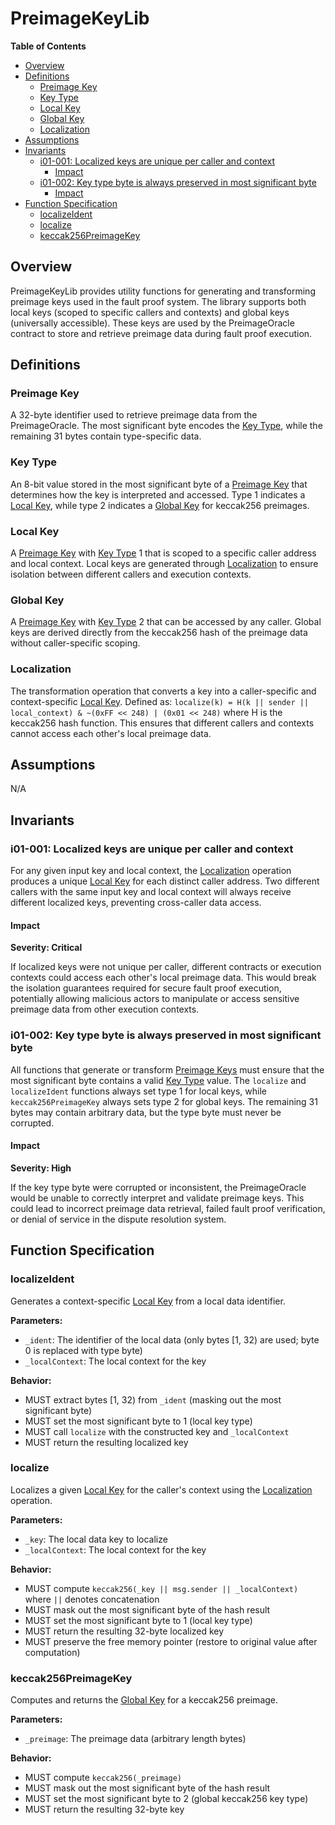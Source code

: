 # PreimageKeyLib

<!-- START doctoc generated TOC please keep comment here to allow auto update -->
<!-- DON'T EDIT THIS SECTION, INSTEAD RE-RUN doctoc TO UPDATE -->
**Table of Contents**

- [Overview](#overview)
- [Definitions](#definitions)
  - [Preimage Key](#preimage-key)
  - [Key Type](#key-type)
  - [Local Key](#local-key)
  - [Global Key](#global-key)
  - [Localization](#localization)
- [Assumptions](#assumptions)
- [Invariants](#invariants)
  - [i01-001: Localized keys are unique per caller and context](#i01-001-localized-keys-are-unique-per-caller-and-context)
    - [Impact](#impact)
  - [i01-002: Key type byte is always preserved in most significant byte](#i01-002-key-type-byte-is-always-preserved-in-most-significant-byte)
    - [Impact](#impact-1)
- [Function Specification](#function-specification)
  - [localizeIdent](#localizeident)
  - [localize](#localize)
  - [keccak256PreimageKey](#keccak256preimagekey)

<!-- END doctoc generated TOC please keep comment here to allow auto update -->

## Overview

PreimageKeyLib provides utility functions for generating and transforming preimage keys used in the fault proof
system. The library supports both local keys (scoped to specific callers and contexts) and global keys (universally
accessible). These keys are used by the PreimageOracle contract to store and retrieve preimage data during fault
proof execution.

## Definitions

### Preimage Key

A 32-byte identifier used to retrieve preimage data from the PreimageOracle. The most significant byte encodes the
[Key Type](#key-type), while the remaining 31 bytes contain type-specific data.

### Key Type

An 8-bit value stored in the most significant byte of a [Preimage Key](#preimage-key) that determines how the key
is interpreted and accessed. Type 1 indicates a [Local Key](#local-key), while type 2 indicates a
[Global Key](#global-key) for keccak256 preimages.

### Local Key

A [Preimage Key](#preimage-key) with [Key Type](#key-type) 1 that is scoped to a specific caller address and local
context. Local keys are generated through [Localization](#localization) to ensure isolation between different
callers and execution contexts.

### Global Key

A [Preimage Key](#preimage-key) with [Key Type](#key-type) 2 that can be accessed by any caller. Global keys are
derived directly from the keccak256 hash of the preimage data without caller-specific scoping.

### Localization

The transformation operation that converts a key into a caller-specific and context-specific [Local Key](#local-key).
Defined as: `localize(k) = H(k || sender || local_context) & ~(0xFF << 248) | (0x01 << 248)` where H is the
keccak256 hash function. This ensures that different callers and contexts cannot access each other's local preimage
data.

## Assumptions

N/A

## Invariants

### i01-001: Localized keys are unique per caller and context

For any given input key and local context, the [Localization](#localization) operation produces a unique
[Local Key](#local-key) for each distinct caller address. Two different callers with the same input key and local
context will always receive different localized keys, preventing cross-caller data access.

#### Impact

**Severity: Critical**

If localized keys were not unique per caller, different contracts or execution contexts could access each other's
local preimage data. This would break the isolation guarantees required for secure fault proof execution, potentially
allowing malicious actors to manipulate or access sensitive preimage data from other execution contexts.

### i01-002: Key type byte is always preserved in most significant byte

All functions that generate or transform [Preimage Keys](#preimage-key) must ensure that the most significant byte
contains a valid [Key Type](#key-type) value. The `localize` and `localizeIdent` functions always set type 1 for
local keys, while `keccak256PreimageKey` always sets type 2 for global keys. The remaining 31 bytes may contain
arbitrary data, but the type byte must never be corrupted.

#### Impact

**Severity: High**

If the key type byte were corrupted or inconsistent, the PreimageOracle would be unable to correctly interpret and
validate preimage keys. This could lead to incorrect preimage data retrieval, failed fault proof verification, or
denial of service in the dispute resolution system.

## Function Specification

### localizeIdent

Generates a context-specific [Local Key](#local-key) from a local data identifier.

**Parameters:**

- `_ident`: The identifier of the local data (only bytes [1, 32) are used; byte 0 is replaced with type byte)
- `_localContext`: The local context for the key

**Behavior:**

- MUST extract bytes [1, 32) from `_ident` (masking out the most significant byte)
- MUST set the most significant byte to 1 (local key type)
- MUST call `localize` with the constructed key and `_localContext`
- MUST return the resulting localized key

### localize

Localizes a given [Local Key](#local-key) for the caller's context using the [Localization](#localization) operation.

**Parameters:**

- `_key`: The local data key to localize
- `_localContext`: The local context for the key

**Behavior:**

- MUST compute `keccak256(_key || msg.sender || _localContext)` where `||` denotes concatenation
- MUST mask out the most significant byte of the hash result
- MUST set the most significant byte to 1 (local key type)
- MUST return the resulting 32-byte localized key
- MUST preserve the free memory pointer (restore to original value after computation)

### keccak256PreimageKey

Computes and returns the [Global Key](#global-key) for a keccak256 preimage.

**Parameters:**

- `_preimage`: The preimage data (arbitrary length bytes)

**Behavior:**

- MUST compute `keccak256(_preimage)`
- MUST mask out the most significant byte of the hash result
- MUST set the most significant byte to 2 (global keccak256 key type)
- MUST return the resulting 32-byte key
